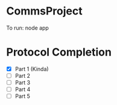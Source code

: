 # CommsProject

To run:
node app

# Protocol Completion

- [x] Part 1 (Kinda)
- [ ] Part 2
- [ ] Part 3
- [ ] Part 4
- [ ] Part 5
